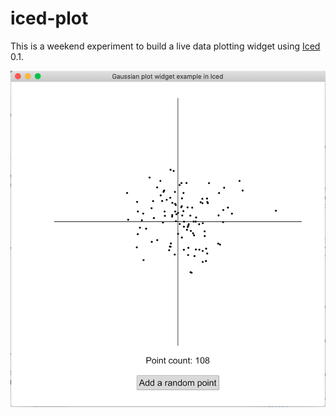 # iced-plot

This is a weekend experiment to build a live data plotting widget using [Iced](https://github.com/hecrj/iced) 0.1.

![The "Gaussian" example](gaussian-screenshot.png)